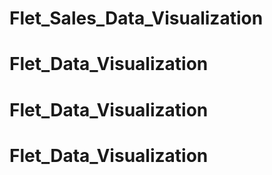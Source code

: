 # Flet_Sales_Data_Visualization
# Flet_Data_Visualization
# Flet_Data_Visualization
# Flet_Data_Visualization
